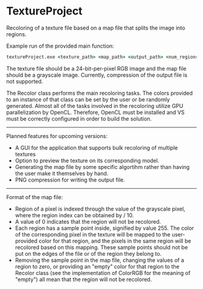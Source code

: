 # TextureProject
Recoloring of a texture file based on a map file that splits the image into regions.

Example run of the provided main function:

```cmd
textureProject.exe <texture_path> <map_path> <output_path> <num_regions>
```
The texture file should be a 24-bit-per-pixel RGB image and the map file should be a grayscale image. Currently, compression
of the output file is not supported.

The Recolor class performs the main recoloring tasks. The colors provided to an instance of that class can be set by the user 
or be randomly generated. Almost all of the tasks involved in the recoloring utilize GPU parallelization by OpenCL. Therefore, 
OpenCL must be installed and VS must be correctly configured in order to build the solution. 

---

Planned features for upcoming versions:
* A GUI for the application that supports bulk recoloring of multiple textures
* Option to preview the texture on its corresponding model.
* Generating the map file by some specific algortihm rather than having the user make it themselves by hand.
* PNG compression for writing the output file.

---

Format of the map file:
* Region of a pixel is indexed through the value of the grayscale pixel, where the region index can be obtained by <value> / 10.
* A value of 0 indicates that the region will not be recolored.
* Each region has a sample point inside, signified by value 255. The color of the corresponding pixel in the texture will be mapped
to the user-provided color for that region, and the pixels in the same region will be recolored based on this mapping. These sample
points should not be put on the edges of the file or of the region they belong to.
* Removing the sample point in the map file, changing the values of a region to zero, or providing an "empty" color for that region
to the Recolor class (see the implementation of ColorRGB for the meaning of "empty") all mean that the region will not be recolored.
